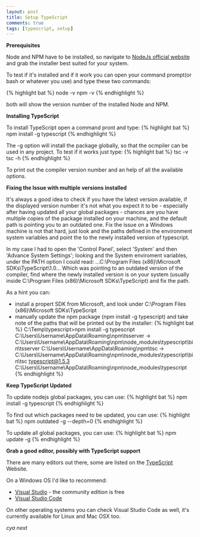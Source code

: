 ```yaml
---
layout: post
title: Setup TypeScript
comments: true
tags: [typescript, setup]
---
```


**Prerequisites**

Node and NPM have to be installed, so navigate to [NodeJs official website](https://nodejs.org/) and grab the installer best suited for your system.

To test if it's installed and if it work you can open your command prompt(or bash or whatever you use) and type these two commands:

{% highlight bat %}
node -v
npm -v
{% endhighlight %}

both will show the version number of the installed Node and NPM.

**Installing TypeScript**

To install TypeScript open a command pront and type:
{% highlight bat %}
npm install -g typescript
{% endhighlight %}

The -g option will install the package globally, so that the ocmpiler can be used in any project.
To test if it works just type:
{% highlight bat %}
tsc -v
tsc -h
{% endhighlight %}

To print out the compiler version number and an help of all the available options.

**Fixing the Issue with multiple versions installed**

It's always a good idea to check if you have the latest version available, if the displayed version number it's not what you expect it to be - especially after having updated all your global packages - 
chances are you have multiple copies of the package installed on your machine, and the default path is pointing you to an outdated one.
Fix the issue on a Windows machine is not that hard, just look and the paths defined in the environment system variables and point the to the newly installed version of typescript.

In my case I had to open the 'Control Panel', select 'System' and then 'Advance System Settings'; looking and the System enviroment variables, under the PATH option I could read:
...C:\Program Files (x86)\Microsoft SDKs\TypeScript\1.0\...
Which was pointing to an outdated version of the compiler, find where the newly installed version is on your system (usually inside C:\Program Files (x86)\Microsoft SDKs\TypeScript) and fix the path. 

As a hint you can:

- install a propert SDK from Microsoft, and look under C:\Program Files (x86)\Microsoft SDKs\TypeScript
- manually update the npm package (npm install -g typescript) and take note of the paths that will be printed out by the installer:
{% highlight bat %}
C:\Temp\typescript>npm install -g typescript
C:\Users\Username\AppData\Roaming\npm\tsserver -> C:\Users\Username\AppData\Roaming\npm\node_modules\typescript\bin\tsserver
C:\Users\Username\AppData\Roaming\npm\tsc -> C:\Users\Username\AppData\Roaming\npm\node_modules\typescript\bin\tsc
typescript@1.5.3 C:\Users\Username\AppData\Roaming\npm\node_modules\typescript
{% endhighlight %}

**Keep TypeScript Updated**

To update nodejs global packages, you can use:
{% highlight bat %}
npm install -g typescript
{% endhighlight %}

To find out which packages need to be updated, you can use:
{% highlight bat %}
npm outdated -g --depth=0
{% endhighlight %}

To update all global packages, you can use:
{% highlight bat %}
npm update -g
{% endhighlight %}

**Grab a good editor, possibly with TypeScript support**

There are many editors out there, some are listed on the [TypeScript](http://www.typescriptlang.org/) Website.

On a Windows OS I'd like to recommend:

- [Visual Studio](https://www.visualstudio.com/) - the community edition is free 
- [Visual Studio Code](https://code.visualstudio.com/) 

On other operating systems you can check Visual Studio Code as well, it's currently available for Linux and Mac OSX too.

_cya next_